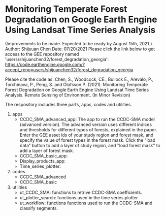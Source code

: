 # Monitoring Temperate Forest Degradation on Google Earth Engine Using Landsat Time Series Analysis
(Improvements to be made. Expected to be ready by August 15th, 2021.)
Author: Shijuuan Chen     Date: 07/20/2021
Please click the link below to get access to the GEE repository named 'users/shijuanchen32/forest_degradation_georgia':
https://code.earthengine.google.com/?accept_repo=users/shijuanchen32/forest_degradation_georgia

Please cite the code as: Chen, S., Woodcock, CE., Bullock E., Arevalo, P., Torchinava, P., Peng, S. and Olofsson P. (2021). Monitoring Temperate Forest Degradation on Google Earth Engine Using Landsat Time Series Analysis. Remote Sensing of Environment. (In Minor Revision)

The respository includes three parts, apps, codes and utilities. 
1. apps
   - CCDC_SMA_advanced_app: The app to run the CCDC-SMA model (advanced version). The advanced version uses different indices and thresholds for different types of forests, explained in the paper. Enter the GEE asset ids of your study region and forest mask, and specify the value of forest types in the forest mask. Click the "load data" button to add a layer of study region, and "load forest mask" to add a layer of forest mask. 
   - CCDC_SMA_basic_app:
   - Display_products_app:
   - Time_series_plotter:
2. codes
   - CCDC_SMA_advanced
   - CCDC_SMA_basic 
3. utilities
   - ut_CCDC_SMA: functions to retrive CCDC-SMA coefficients. 
   - ut_plotter_search: functions used in the time series plotter
   - ut_workflow: functions functions used to run the CCDC-SMA and classify segments.







